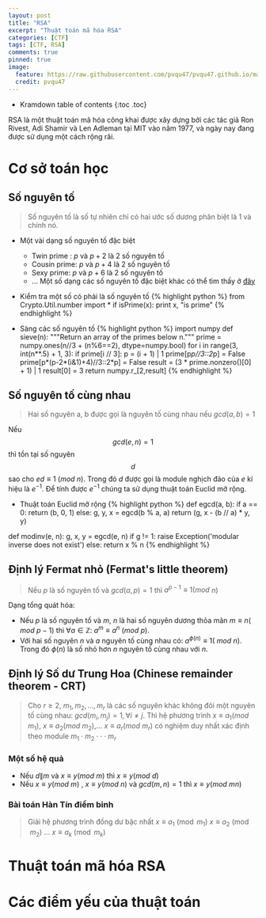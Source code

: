 ```yaml
---
layout: post
title: "RSA"
excerpt: "Thuật toán mã hóa RSA"
categories: [CTF]
tags: [CTF, RSA]
comments: true
pinned: true
image:
  feature: https://raw.githubusercontent.com/pvqu47/pvqu47.github.io/master/img/rsa-ctf.png
  credit: pvqu47
---
```

* Kramdown table of contents
{:toc .toc}

RSA là một thuật toán mã hóa công khai được xây dựng bởi các tác giả Ron Rivest, Adi Shamir và Len Adleman tại MIT vào năm 1977, và ngày nay đang được sử dụng một cách rộng rãi. 
# Cơ sở toán học 
## Số nguyên tố

> Số nguyên tố là số tự nhiên chỉ có hai ước số dương phân biệt là 1 và chính nó.

* Một vài dạng số nguyên tố đặc biệt
	- Twin prime : $p$ và $p+2$ là 2 số nguyên tố
	- Cousin prime: $p$ và $p+4$ là 2 số nguyên tố
	- Sexy prime: $p$ và $p+6$ là 2 số nguyên tố
	- ... Một số dạng các số nguyên tố đặc biệt khác có thể tìm thấy ở [đây](https://prime-numbers.info/article/)

* Kiểm tra một số có phải là số nguyên tố
{% highlight python %}
from Crypto.Util.number import *
if isPrime(x):
	print x, "is prime"
{% endhighlight %}

* Sàng các số nguyên tố 
{% highlight python %}
import numpy
def sieve(n):
    """Return an array of the primes below n."""
    prime = numpy.ones(n//3 + (n%6==2), dtype=numpy.bool)
    for i in range(3, int(n**.5) + 1, 3):
        if prime[i // 3]:
            p = (i + 1) | 1
            prime[p*p//3::2*p] = False
            prime[p*(p-2*(i&1)+4)//3::2*p] = False
    result = (3 * prime.nonzero()[0] + 1) | 1
    result[0] = 3
    return numpy.r_[2,result]
{% endhighlight %}

## Số nguyên tố cùng nhau 
> Hai số nguyên a, b được gọi là nguyên tố cùng nhau nếu $gcd(a, b) = 1$

Nếu $$gcd(e, n) = 1$$ thì tồn tại số nguyên $$d$$ sao cho $ed \equiv 1$ $(mod$ $n)$. Trong đó $d$ được gọi là module nghịch đảo của $e$ kí hiệu là $e^{-1}$. Để tính được $e^{-1}$ chúng ta sử dụng thuật toán Euclid mở rộng. 
* Thuật toán Euclid mở rộng
{% highlight python %}
def egcd(a, b):
    if a == 0:
        return (b, 0, 1)
    else:
        g, y, x = egcd(b % a, a)
        return (g, x - (b // a) * y, y)

def modinv(e, n):
    g, x, y = egcd(e, n)
    if g != 1:
        raise Exception('modular inverse does not exist')
    else:
        return x % n
{% endhighlight %}

## Định lý Fermat nhỏ (Fermat's little theorem)
> Nếu $p$ là số nguyên tố và $gcd(a, p) = 1$ thì $a^{p-1} \equiv 1 (mod$ $n)$

Dạng tổng quát hóa: 
* Nếu $p$ là số nguyên tố và $m$, $n$ là hai số nguyên dương thỏa mãn $m \equiv n($ $mod$ $p - 1)$ thì $\forall a \in \mathbb{Z}$: $a^{m} \equiv a^{n}$ $(mod$ $p)$.
* Với hai số nguyên $n$ và $a$ nguyên tố cùng nhau có: $a^{\phi(n)} \equiv 1($ $mod$ $n)$. Trong đó $\phi(n)$ là số nhỏ hơn $n$ nguyên tố cùng nhau với $n$.

## Định lý Số dư Trung Hoa (Chinese remainder theorem - CRT)
> Cho $r \geq 2$, $m_1, m_2, ..., m_r$ là các số nguyên khác không đôi một nguyên tố cùng nhau: $gcd(m_i, m_j) = 1, \forall i \ne j$. Thì hệ phương trình $x \equiv a_1 (mod$ $m_1)$, $x \equiv a_2 (mod$ $m_2)$,... $x \equiv a_r (mod$ $m_r)$ có nghiệm duy nhất xác định theo module $m_1 \cdot m_2 \cdot \cdot \cdot m_r$

### Một số hệ quả
* Nếu $d \| m$ và $x \equiv y (mod$ $m)$ thì $x \equiv y (mod$ $d)$
* Nếu $x \equiv y (mod$ $m)$ , $x \equiv y (mod$ $n)$ và $gcd(m, n) = 1$ thì $x \equiv y(mod$ $mn)$
<!-- \pmod{n_b} -->

### Bài toán Hàn Tín điểm binh
>Giải hệ phương trình đồng dư bậc nhất 
            $x \equiv a_1 \pmod{m_1}$
            $x \equiv a_2 \pmod{m_2}$
            ...
            $x \equiv a_k \pmod{m_k}$
        
# Thuật toán mã hóa RSA
# Các điểm yếu của thuật toán
